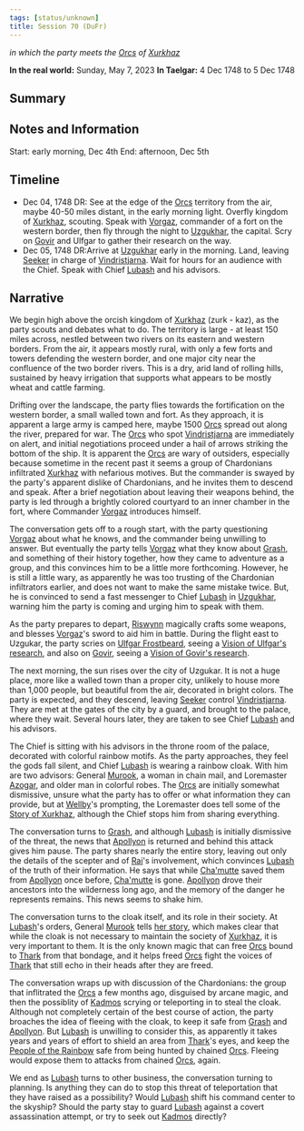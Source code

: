 ```yaml
---
tags: [status/unknown]
title: Session 70 (DuFr)
---
```


*in which the party meets the [Orcs](<../../../species/children-of-the-embodied-gods/orcs/orcs.md>) of [Xurkhaz](<../../../gazetteer/istaros-watershed/xurkhaz/xurkhaz.md>)*

**In the real world:** Sunday, May 7, 2023
**In Taelgar:** 4 Dec 1748 to 5 Dec 1748
## Summary

## Notes and Information

Start: early morning, Dec 4th
End: afternoon, Dec 5th
## Timeline

- Dec 04, 1748 DR: See at the edge of the [Orcs](<../../../species/children-of-the-embodied-gods/orcs/orcs.md>) territory from the air, maybe 40-50 miles distant, in the early morning light. Overfly kingdom of [Xurkhaz](<../../../gazetteer/istaros-watershed/xurkhaz/xurkhaz.md>), scouting. Speak with [Vorgaz](<../../../people/orcs/vorgaz.md>), commander of a fort on the western border, then fly through the night to [Uzgukhar](<../../../gazetteer/istaros-watershed/xurkhaz/uzgukhar.md>), the capital. Scry on [Govir](<../../../people/dunmari/govir.md>) and Ulfgar to gather their research on the way. 
- Dec 05, 1748 DR:Arrive at [Uzgukhar](<../../../gazetteer/istaros-watershed/xurkhaz/uzgukhar.md>) early in the morning. Land, leaving [Seeker](<../../../people/pcs/dunmar-fellowship/seeker.md>) in charge of [Vindristjarna](<../../../things/ships/vindristjarna.md>). Wait for hours for an audience with the Chief. Speak with Chief [Lubash](<../../../people/orcs/lubash.md>) and his advisors. 
## Narrative

We begin high above the orcish kingdom of [Xurkhaz](<../../../gazetteer/istaros-watershed/xurkhaz/xurkhaz.md>) (zurk - kaz), as the party scouts and debates what to do. The territory is large - at least 150 miles across, nestled between two rivers on its eastern and western borders. From the air, it appears mostly rural, with only a few forts and towers defending the western border, and one major city near the confluence of the two border rivers. This is a dry, arid land of rolling hills, sustained by heavy irrigation that supports what appears to be mostly wheat and cattle farming. 

Drifting over the landscape, the party flies towards the fortification on the western border, a small walled town and fort. As they approach, it is apparent a large army is camped here, maybe 1500 [Orcs](<../../../species/children-of-the-embodied-gods/orcs/orcs.md>) spread out along the river, prepared for war. The [Orcs](<../../../species/children-of-the-embodied-gods/orcs/orcs.md>) who spot [Vindristjarna](<../../../things/ships/vindristjarna.md>) are immediately on alert, and initial negotiations proceed under a hail of arrows striking the bottom of the ship. It is apparent the [Orcs](<../../../species/children-of-the-embodied-gods/orcs/orcs.md>) are wary of outsiders, especially because sometime in the recent past it seems a group of Chardonians infiltrated [Xurkhaz](<../../../gazetteer/istaros-watershed/xurkhaz/xurkhaz.md>) with nefarious motives. But the commander is swayed by the party's apparent dislike of Chardonians, and he invites them to descend and speak. After a brief negotiation about leaving their weapons behind, the party is led through a brightly colored courtyard to an inner chamber in the fort, where Commander [Vorgaz](<../../../people/orcs/vorgaz.md>) introduces himself. 

The conversation gets off to a rough start, with the party questioning [Vorgaz](<../../../people/orcs/vorgaz.md>) about what he knows, and the commander being unwilling to answer. But eventually the party tells [Vorgaz](<../../../people/orcs/vorgaz.md>) what they know about [Grash](<../../../people/other-nonhumans/grash.md>), and something of their history together, how they came to adventure as a group, and this convinces him to be a little more forthcoming. However, he is still a little wary, as apparently he was too trusting of the Chardonian infiltrators earlier, and does not want to make the same mistake twice. But, he is convinced to send a fast messenger to Chief [Lubash](<../../../people/orcs/lubash.md>) in [Uzgukhar](<../../../gazetteer/istaros-watershed/xurkhaz/uzgukhar.md>), warning him the party is coming and urging him to speak with them. 

As the party prepares to depart, [Riswynn](<../../../people/pcs/dunmar-fellowship/riswynn.md>) magically crafts some weapons, and blesses [Vorgaz](<../../../people/orcs/vorgaz.md>)'s sword to aid him in battle. During the flight east to Uzgukar, the party scries on [Ulfgar Frostbeard](<../../../people/dwarves/ulfgar-frostbeard.md>), seeing a [Vision of Ulfgar's research](<../scrying-and-spying/vision-of-ulfgar-s-research.md>), and also on [Govir](<../../../people/dunmari/govir.md>), seeing a [Vision of Govir's research](<../scrying-and-spying/vision-of-govir-s-research.md>). 

The next morning, the sun rises over the city of Uzgukar. It is not a huge place, more like a walled town than a proper city, unlikely to house more than 1,000 people, but beautiful from the air, decorated in bright colors.  The party is expected, and they descend, leaving [Seeker](<../../../people/pcs/dunmar-fellowship/seeker.md>) control [Vindristjarna](<../../../things/ships/vindristjarna.md>). They are met at the gates of the city by a guard, and brought to the palace, where they wait. Several hours later, they are taken to see Chief [Lubash](<../../../people/orcs/lubash.md>) and his advisors. 

The Chief is sitting with his advisors in the throne room of the palace, decorated with colorful rainbow motifs. As the party approaches, they feel the gods fall silent, and Chief [Lubash](<../../../people/orcs/lubash.md>) is wearing a rainbow cloak. With him are two advisors: General [Murook](<../../../people/orcs/murook.md>), a woman in chain mail, and Loremaster [Azogar](<../../../people/orcs/azogar.md>), and older man in colorful robes. The [Orcs](<../../../species/children-of-the-embodied-gods/orcs/orcs.md>) are initially somewhat dismissive, unsure what the party has to offer or what information they can provide, but at [Wellby](<../../../people/pcs/dunmar-fellowship/wellby.md>)'s prompting, the Loremaster does tell some of the [Story of Xurkhaz](<../letters-notes-and-tales/story-of-xurkhaz.md>), although the Chief stops him from sharing everything.

The conversation turns to [Grash](<../../../people/other-nonhumans/grash.md>), and although [Lubash](<../../../people/orcs/lubash.md>) is initially dismissive of the threat, the news that [Apollyon](<../../../people/historical-figures/drankorian-emperors/apollyon.md>) is returned and behind this attack gives him pause. The party shares nearly the entire story, leaving out only the details of the scepter and of [Rai](<../../../people/pcs/great-war/rai.md>)'s involvement, which convinces [Lubash](<../../../people/orcs/lubash.md>) of the truth of their information. He says that while [Cha'mutte](<../../../people/extraplanar-powers/cha-mutte.md>) saved them from [Apollyon](<../../../people/historical-figures/drankorian-emperors/apollyon.md>) once before, [Cha'mutte](<../../../people/extraplanar-powers/cha-mutte.md>) is gone. [Apollyon](<../../../people/historical-figures/drankorian-emperors/apollyon.md>) drove their ancestors into the wilderness long ago, and the memory of the danger he represents remains. This news seems to shake him.

The conversation turns to the cloak itself, and its role in their society. At [Lubash](<../../../people/orcs/lubash.md>)'s orders, General [Murook](<../../../people/orcs/murook.md>) tells [her story](<../letters-notes-and-tales/murook-s-story.md>), which makes clear that while the cloak is not necessary to maintain the society of [Xurkhaz](<../../../gazetteer/istaros-watershed/xurkhaz/xurkhaz.md>), it is very important to them. It is the only known magic that can free [Orcs](<../../../species/children-of-the-embodied-gods/orcs/orcs.md>) bound to [Thark](<../../../cosmology/gods/embodied-gods/thark.md>) from that bondage, and it helps freed [Orcs](<../../../species/children-of-the-embodied-gods/orcs/orcs.md>) fight the voices of [Thark](<../../../cosmology/gods/embodied-gods/thark.md>) that still echo in their heads after they are freed. 

The conversation wraps up with discussion of the Chardonians: the group that inflitrated the [Orcs](<../../../species/children-of-the-embodied-gods/orcs/orcs.md>) a few months ago, disguised by arcane magic, and then the possiblity of [Kadmos](<../../../people/chardonians/kadmos.md>) scrying or teleporting in to steal the cloak. Although not completely certain of the best course of action, the party broaches the idea of fleeing with the cloak, to keep it safe from [Grash](<../../../people/other-nonhumans/grash.md>) and [Apollyon](<../../../people/historical-figures/drankorian-emperors/apollyon.md>). But [Lubash](<../../../people/orcs/lubash.md>) is unwilling to consider this, as apparently it takes years and years of effort to shield an area from [Thark](<../../../cosmology/gods/embodied-gods/thark.md>)'s eyes, and keep the [People of the Rainbow](<../../../groups/orc-hordes/people-of-the-rainbow.md>) safe from being hunted by chained [Orcs](<../../../species/children-of-the-embodied-gods/orcs/orcs.md>). Fleeing would expose them to attacks from chained [Orcs](<../../../species/children-of-the-embodied-gods/orcs/orcs.md>), again. 

We end as [Lubash](<../../../people/orcs/lubash.md>) turns to other business, the conversation turning to planning. Is anything they can do to stop this threat of teleportation that they have raised as a possibility? Would [Lubash](<../../../people/orcs/lubash.md>) shift his command center to the skyship? Should the party stay to guard [Lubash](<../../../people/orcs/lubash.md>) against a covert assassination attempt, or try to seek out [Kadmos](<../../../people/chardonians/kadmos.md>) directly?




